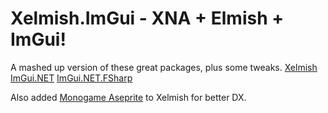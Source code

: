 # Xelmish.ImGui - XNA + Elmish + ImGui!

A mashed up version of these great packages, plus some tweaks.
[Xelmish](https://github.com/ChrisPritchard/Xelmish)
[ImGui.NET](https://github.com/ImGuiNET/ImGui.NET)
[ImGui.NET.FSharp](https://github.com/yamen/ImGui.NET.FSharp)

Also added [Monogame Aseprite](https://github.com/AristurtleDev/monogame-aseprite)
to Xelmish for better DX.

[](https://github.com/mauzybwy/Xelmish.ImGui/blob/master/demo.gif)
